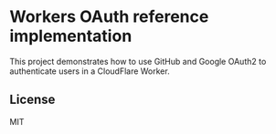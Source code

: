 # Workers OAuth reference implementation

This project demonstrates how to use GitHub and Google OAuth2 to authenticate users in a CloudFlare Worker.

## License

MIT
